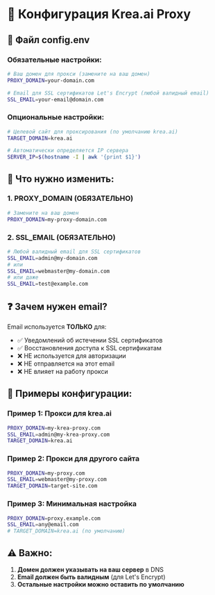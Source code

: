 # 🔧 Конфигурация Krea.ai Proxy

## 📝 Файл config.env

### Обязательные настройки:

```bash
# Ваш домен для прокси (замените на ваш домен)
PROXY_DOMAIN=your-domain.com

# Email для SSL сертификатов Let's Encrypt (любой валидный email)
SSL_EMAIL=your-email@domain.com
```

### Опциональные настройки:

```bash
# Целевой сайт для проксирования (по умолчанию krea.ai)
TARGET_DOMAIN=krea.ai

# Автоматически определяется IP сервера
SERVER_IP=$(hostname -I | awk '{print $1}')
```

## 🎯 Что нужно изменить:

### 1. **PROXY_DOMAIN** (ОБЯЗАТЕЛЬНО)
```bash
# Замените на ваш домен
PROXY_DOMAIN=my-proxy-domain.com
```

### 2. **SSL_EMAIL** (ОБЯЗАТЕЛЬНО)
```bash
# Любой валидный email для SSL сертификатов
SSL_EMAIL=admin@my-domain.com
# или
SSL_EMAIL=webmaster@my-domain.com
# или даже
SSL_EMAIL=test@example.com
```

## ❓ Зачем нужен email?

Email используется **ТОЛЬКО** для:
- ✅ Уведомлений об истечении SSL сертификатов
- ✅ Восстановления доступа к SSL сертификатам
- ❌ НЕ используется для авторизации
- ❌ НЕ отправляется на этот email
- ❌ НЕ влияет на работу прокси

## 🚀 Примеры конфигурации:

### Пример 1: Прокси для krea.ai
```bash
PROXY_DOMAIN=my-krea-proxy.com
SSL_EMAIL=admin@my-krea-proxy.com
TARGET_DOMAIN=krea.ai
```

### Пример 2: Прокси для другого сайта
```bash
PROXY_DOMAIN=my-proxy.com
SSL_EMAIL=webmaster@my-proxy.com
TARGET_DOMAIN=target-site.com
```

### Пример 3: Минимальная настройка
```bash
PROXY_DOMAIN=proxy.example.com
SSL_EMAIL=any@email.com
# TARGET_DOMAIN=krea.ai (по умолчанию)
```

## ⚠️ Важно:

1. **Домен должен указывать на ваш сервер** в DNS
2. **Email должен быть валидным** (для Let's Encrypt)
3. **Остальные настройки можно оставить по умолчанию** 
